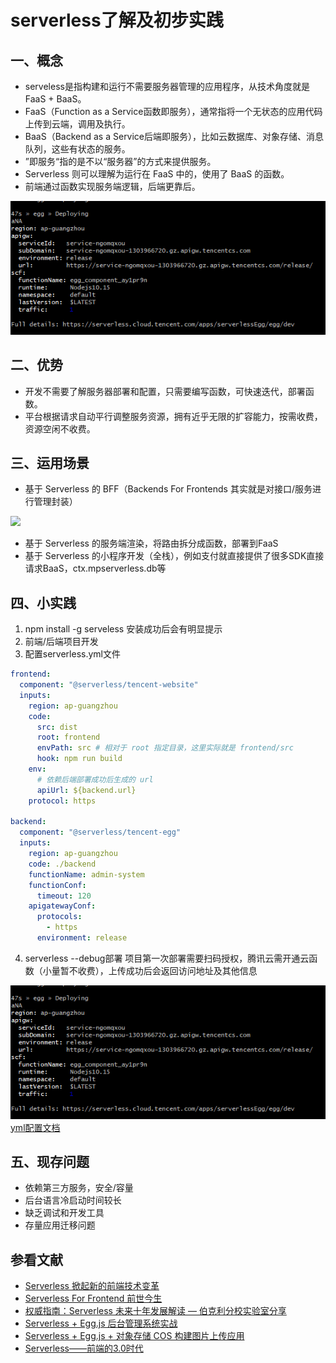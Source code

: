 # serverless了解及初步实践
## 一、概念
- serveless是指构建和运行不需要服务器管理的应用程序，从技术角度就是FaaS + BaaS。
- FaaS（Function as a Service函数即服务），通常指将一个无状态的应用代码上传到云端，调用及执行。
- BaaS（Backend as a Service后端即服务），比如云数据库、对象存储、消息队列，这些有状态的服务。
- ”即服务“指的是不以“服务器”的方式来提供服务。
- Serverless 则可以理解为运行在 FaaS 中的，使用了 BaaS 的函数。
- 前端通过函数实现服务端逻辑，后端更靠后。

[![](https://github.com/MangoTi/MangoTi.github.io/blob/master/img/serverless3.png)](结果展示)

## 二、优势
- 开发不需要了解服务器部署和配置，只需要编写函数，可快速迭代，部署函数。
- 平台根据请求自动平行调整服务资源，拥有近乎无限的扩容能力，按需收费，资源空闲不收费。

## 三、运用场景
- 基于 Serverless 的 BFF（Backends For Frontends 其实就是对接口/服务进行管理封装）

[![](https://github.com/MangoTi/MangoTi.github.io/blob/master/img/serverless2.png)](BFF)
- 基于 Serverless 的服务端渲染，将路由拆分成函数，部署到FaaS
- 基于 Serverless 的小程序开发（全栈），例如支付就直接提供了很多SDK直接请求BaaS，ctx.mpserverless.db等

## 四、小实践
1. npm install -g serveless 安装成功后会有明显提示
2. 前端/后端项目开发
3. 配置serverless.yml文件
```yml
frontend:
  component: "@serverless/tencent-website"
  inputs:
    region: ap-guangzhou
    code:
      src: dist
      root: frontend
      envPath: src # 相对于 root 指定目录，这里实际就是 frontend/src
      hook: npm run build
    env:
      # 依赖后端部署成功后生成的 url
      apiUrl: ${backend.url}
    protocol: https

backend:
  component: "@serverless/tencent-egg"
  inputs:
    region: ap-guangzhou
    code: ./backend
    functionName: admin-system
    functionConf:
      timeout: 120
    apigatewayConf:
      protocols:
        - https
      environment: release
```
4. serverless --debug部署 项目第一次部署需要扫码授权，腾讯云需开通云函数（小量暂不收费），上传成功后会返回访问地址及其他信息

[![](https://github.com/MangoTi/MangoTi.github.io/blob/master/img/serverless3.png)](结果展示)
[yml配置文档](https://github.com/serverless-components/tencent-scf/blob/master/docs/configure.md "yml配置文档")

## 五、现存问题
- 依赖第三方服务，安全/容量
- 后台语言冷启动时间较长
- 缺乏调试和开发工具
- 存量应用迁移问题

## 参看文献
- [Serverless 掀起新的前端技术变革](https://zhuanlan.zhihu.com/p/65914436 "Serverless 掀起新的前端技术变革")
- [Serverless For Frontend 前世今生](https://zhuanlan.zhihu.com/p/77095720 "Serverless For Frontend 前世今生")
- [权威指南：Serverless 未来十年发展解读 — 伯克利分校实验室分享](https://serverlesscloud.cn/blog/2020-09-24-slsdays-johann-1/ "权威指南：Serverless 未来十年发展解读 — 伯克利分校实验室分享")
- [Serverless + Egg.js 后台管理系统实战](https://serverlesscloud.cn/best-practice/2020-02-07-serverless-admin-system "Serverless + Egg.js 后台管理系统实战")
- [Serverless + Egg.js + 对象存储 COS 构建图片上传应用](https://serverlesscloud.cn/blog/2020-03-31-serverless-egg "Serverless + Egg.js + 对象存储 COS 构建图片上传应用")
- [Serverless——前端的3.0时代](https://zhuanlan.zhihu.com/p/84054729 "Serverless——前端的3.0时代")
